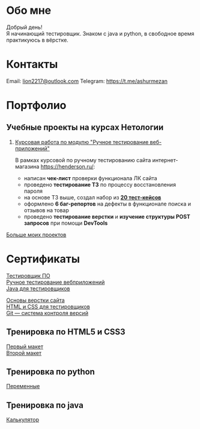 # Обо мне

Добрый день!  
Я начинающий тестировщик. Знаком с java и python, в свободное время практикуюсь в вёрстке.

# Контакты
     
Email: lion2217@outlook.com 
Telegram: https://t.me/ashurmezan

# Портфолио

## Учебные проекты на курсах Нетологии

1. [Курсовая работа по модулю "Ручное тестирование веб-приложений"](https://docs.google.com/spreadsheets/d/1UjjFNA7OT7kXurw8TPeNUZR19ra8ypgkY5rLDAOQs6k/edit#gid=0)

    В рамках курсовой по ручному тестированию сайта интернет-магазина https://henderson.ru/:

    - написан **чек-лист** проверки функционала ЛК сайта 
    - проведено **тестирование ТЗ** по процессу восстановления пароля
    - на основе ТЗ выше, создал набор из [**20 тест-кейсов**](https://docs.google.com/spreadsheets/d/1T1QCiOia6EQ_iDKpoz7vM6OOI4tZ3TTeW9Si1Mlvlsw/edit#gid=0)
    - оформлено **6 баг-репортов** на дефекты в функционале поиска и отзывов на товар
    - проведено **тестирование верстки** и **изучение структуры POST запросов** при помощи **DevTools**
 
[Больше моих проектов](https://github.com/AshurMezan?tab=repositories) 

# Сертификаты

[Тестировщик ПО](pdf/certificate.pdf)  
[Ручное тестирование вебприложений](pdf/Manual%20testing%20of%20web%20applications.pdf)  
[Java для тестировщиков](pdf/certificateJAVA.pdf)

[Основы верстки сайта](pdf/certificateHTML.pdf)  
[HTML и CSS для тестировщиков](pdf/HTMLandCSS.pdf)  
[Git — система контроля версий](pdf/certificateGIT.pdf)

## Тренировка по HTML5 и CSS3

[Первый макет](https://ashurmezan.github.io/Ashur-Mezan-Training-website/)  
[Второй макет](https://ashurmezan.github.io/training-site-2/)

## Тренировка по python
[Переменные](https://github.com/AshurMezan/skillbox-python-Task-1/tree/main/skillbox%20%D0%97%D0%B0%D0%B4%D0%B0%D0%BD%D0%B8%D0%B5-1)

## Тренировка по java
[Калькулятор](https://github.com/AshurMezan/java-calculator)